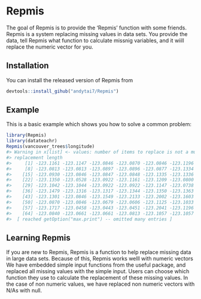 
<!-- README.md is generated from README.Rmd. Please edit that file -->

# Repmis

<!-- badges: start -->

<!-- badges: end -->

The goal of Repmis is to provide the ‘Repmis’ function with some
friends. Repmis is a system replacing missing values in data sets. You
provide the data, tell Repmis what function to calculate missnig
variables, and it wiill replace the numeric vector for you.

## Installation

You can install the released version of Repmis from

``` r
devtools::install_gihub("andytai7/Repmis")
```

## Example

This is a basic example which shows you how to solve a common problem:

``` r
library(Repmis)
library(datateachr)
Repmis(vancouver_trees$longitude)
#> Warning in x[list] <- values: number of items to replace is not a multiple of
#> replacement length
#>     [1] -123.1161 -123.1147 -123.0846 -123.0870 -123.0846 -123.1196 -123.0813
#>     [8] -123.0813 -123.0813 -123.0897 -123.0896 -123.0877 -123.1334 -123.0932
#>    [15] -123.0930 -123.0846 -123.0847 -123.0848 -123.1335 -123.1336 -123.0847
#>    [22] -123.1350 -123.0528 -123.0922 -123.1161 -123.1209 -123.0800 -123.0800
#>    [29] -123.1042 -123.1044 -123.0922 -123.0922 -123.1147 -123.0738 -123.0734
#>    [36] -123.1479 -123.1316 -123.1317 -123.1344 -123.1350 -123.1363 -123.1623
#>    [43] -123.1301 -123.0846 -123.1549 -123.2133 -123.2002 -123.1603 -123.1565
#>    [50] -123.0870 -123.0846 -123.0679 -123.0606 -123.1125 -123.1033 -123.0886
#>    [57] -123.1717 -123.0458 -123.0443 -123.0451 -123.2041 -123.1196 -123.0813
#>    [64] -123.0840 -123.0661 -123.0661 -123.0813 -123.1057 -123.1057 -123.1099
#>  [ reached getOption("max.print") -- omitted many entries ]
```

## Learning Repmis

If you are new to Repmis, Repmis is a function to help replace missing
data in large data sets. Because of this, Repmis works welll with
numeric vectors We have embedded simple input functions from the useful
package, and replaced all missing values with the simple input. Users
can choose which function they use to calculate the replacement of these
missing values. In the case of non numeric values, we have replaced non
numeric vectors with N/As with null.

